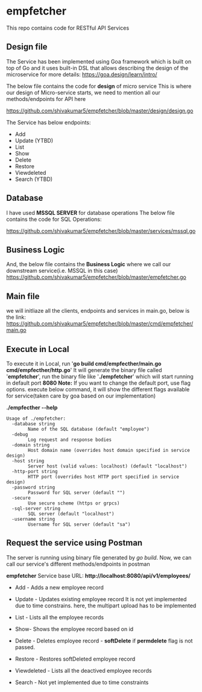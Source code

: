# empfetcher
This repo contains code for RESTful API Services


## Design file
The Service has been implemented using Goa framework which is built on top of Go and it uses built-in DSL that allows describing the design of the microservice
for more details: https://goa.design/learn/intro/

The below file contains the code for **design** of micro service
This is where our design of Micro-service starts, we need to mention all our methods/endpoints for API here

https://github.com/shivakumar5/empfetcher/blob/master/design/design.go

The Service has below endpoints:

* Add
* Update (YTBD)
* List
* Show
* Delete
* Restore
* Viewdeleted 
* Search (YTBD)

## Database
I have used **MSSQL SERVER** for database operations
The below file contains the code for SQL Operations:

https://github.com/shivakumar5/empfetcher/blob/master/services/mssql.go

## Business Logic
And, the below file contains the **Business Logic** where we call our downstream service(i.e. MSSQL in this case) 
https://github.com/shivakumar5/empfetcher/blob/master/empfetcher.go

## Main file
we will initliaze all the clients, endpoints and services in main.go, below is the link:
https://github.com/shivakumar5/empfetcher/blob/master/cmd/empfetcher/main.go


## Execute in Local

To execute it in Local, run '**go build cmd/empfecther/main.go cmd/empfecther/http.go**'
It will generate the binary file called '**empfetcher**', run the binary file like '**./empfetcher**' which will start running in default port **8080**
**Note:** If you want to change the default port, use flag options. execute below command, it will show the different flags available for service(taken care by goa based on our implementation)

**./empfecther --help**
``` 
Usage of ./empfetcher:
  -database string
        Name of the SQL database (default "employee")
  -debug
        Log request and response bodies
  -domain string
        Host domain name (overrides host domain specified in service design)
  -host string
        Server host (valid values: localhost) (default "localhost")
  -http-port string
        HTTP port (overrides host HTTP port specified in service design)
  -password string
        Password for SQL server (default "")
  -secure
        Use secure scheme (https or grpcs)
  -sql-server string
        SQL server (default "localhost")
  -username string
        Username for SQL server (default "sa")
 ```
 
 ## Request the service using Postman
 
 The server is running using binary file generated by *go build*.
 Now, we can call our service's different methods/endpoints in postman 
 
 **empfetcher** Service base URL: **http://localhost:8080/api/v1/employees/**
 
 * Add - Adds a new employee record
 
 * Update - Updates existing employee record
 It is not yet implemented due to time constrains. here, the multipart upload has to be implemented
 
 * List - Lists all the employee records
 
 * Show- Shows the employee record based on id
 
 * Delete - Deletes employee record - **softDelete** if **permdelete** flag is not passed.
 
 * Restore - Restores softDeleted employee record
 
 * Viewdeleted - Lists all the deactived employee records
 
 * Search - Not yet implemented due to time constraints
 
 
 
 
 
 
 
        
